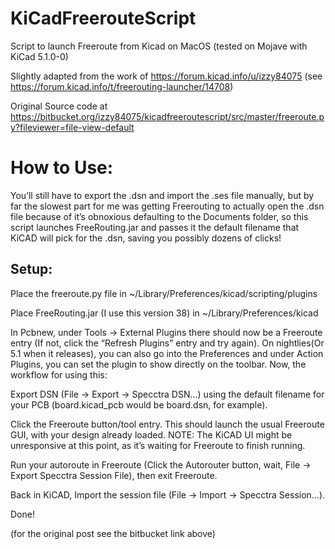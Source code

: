 # KiCadFreerouteScript
Script to launch Freeroute from Kicad on MacOS (tested on Mojave with KiCad 5.1.0-0)

Slightly adapted from the work of https://forum.kicad.info/u/izzy84075 (see https://forum.kicad.info/t/freerouting-launcher/14708)

Original Source code at https://bitbucket.org/izzy84075/kicadfreeroutescript/src/master/freeroute.py?fileviewer=file-view-default

How to Use:
==========


You’ll still have to export the .dsn and import the .ses file manually, but by far the slowest part for me was getting Freerouting to actually open the .dsn file because of it’s obnoxious defaulting to the Documents folder, so this script launches FreeRouting.jar and passes it the default filename that KiCAD will pick for the .dsn, saving you possibly dozens of clicks!

Setup:
------

Place the freeroute.py file in ~/Library/Preferences/kicad/scripting/plugins

Place FreeRouting.jar (I use this version 38) in ~/Library/Preferences/kicad

In Pcbnew, under Tools -> External Plugins there should now be a Freeroute entry (If not, click the “Refresh Plugins” entry and try again).
On nightlies(Or 5.1 when it releases), you can also go into the Preferences and under Action Plugins, you can set the plugin to show directly on the toolbar.
Now, the workflow for using this:

Export DSN (File -> Export -> Specctra DSN…) using the default filename for your PCB (board.kicad_pcb would be board.dsn, for example).

Click the Freeroute button/tool entry. This should launch the usual Freeroute GUI, with your design already loaded. NOTE: The KiCAD UI might be unresponsive at this point, as it’s waiting for Freeroute to finish running.

Run your autoroute in Freeroute (Click the Autorouter button, wait, File -> Export Specctra Session File), then exit Freeroute.

Back in KiCAD, Import the session file (File -> Import -> Specctra Session…).

Done!

(for the original post see the bitbucket link above)

